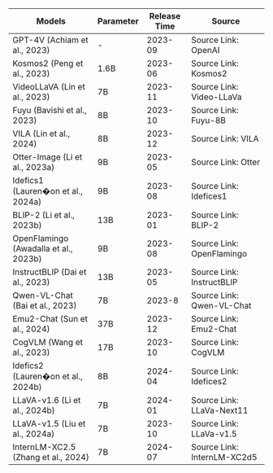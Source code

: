 | Models | Parameter | Release Time | Source |
| --- | --- | --- | --- |
| GPT-4V (Achiam et al., 2023) | - | 2023-09 | Source Link: OpenAI |
| Kosmos2 (Peng et al., 2023) | 1.6B | 2023-06 | Source Link: Kosmos2 |
| VideoLLaVA (Lin et al., 2023) | 7B | 2023-11 | Source Link: Video-LLaVa |
| Fuyu (Bavishi et al., 2023) | 8B | 2023-10 | Source Link: Fuyu-8B |
| VILA (Lin et al., 2024) | 8B | 2023-12 | Source Link: VILA |
| Otter-Image (Li et al., 2023a) | 9B | 2023-05 | Source Link: Otter |
| Idefics1 (Lauren�on et al., 2024a) | 9B | 2023-08 | Source Link: Idefices1 |
| BLIP-2 (Li et al., 2023b) | 13B | 2023-01 | Source Link: BLIP-2 |
| OpenFlamingo (Awadalla et al., 2023b) | 9B | 2023-08 | Source Link: OpenFlamingo |
| InstructBLIP (Dai et al., 2023) | 13B | 2023-05 | Source Link: InstructBLIP |
| Qwen-VL-Chat (Bai et al., 2023) | 7B | 2023-8 | Source Link: Qwen-VL-Chat |
| Emu2-Chat (Sun et al., 2024) | 37B | 2023-12 | Source Link: Emu2-Chat |
| CogVLM (Wang et al., 2023) | 17B | 2023-10 | Source Link: CogVLM |
| Idefics2 (Lauren�on et al., 2024b) | 8B | 2024-04 | Source Link: Idefices2 |
| LLaVA-v1.6 (Li et al., 2024b) | 7B | 2024-01 | Source Link: LLaVa-Next11 |
| LLaVA-v1.5 (Liu et al., 2024a) | 7B | 2023-10 | Source Link: LLaVa-v1.5 |
| InternLM-XC2.5 (Zhang et al., 2024) | 7B | 2024-07 | Source Link: InternLM-XC2d5 |
